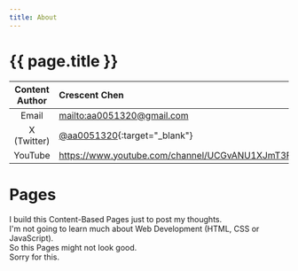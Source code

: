 ```yaml
---
title: About
---
```


# {{ page.title }}

| Content Author | Crescent Chen                                                                |
| :------------: | :--------------------------------------------------------------------------- |
|     Email      | <mailto:aa0051320@gmail.com>                                                 |
|  X (Twitter)   | [@aa0051320](https://twitter.com/aa0051320){:target="_blank"}                |
|    YouTube     | <https://www.youtube.com/channel/UCGvANU1XJmT3FVQBt8Ixbog>{:target="_blank"} |

# Pages
I build this Content-Based Pages just to post my thoughts.  
I'm not going to learn much about Web Development (HTML, CSS or JavaScript).  
So this Pages might not look good.  
Sorry for this.

